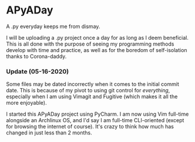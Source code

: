 # APyADay
A .py everyday keeps me from dismay.

I will be uploading a .py project once a day for as long as I deem beneficial.
This is all done with the purpose of seeing my programming methods develop
with time and practice, as well as for the boredom of self-isolation thanks to
Corona-daddy.

### Update (05-16-2020)
Some files may be dated incorrectly when it comes to the initial commit date.
This is because of my pivot to using git control for *everything*, especially
when I am using Vimagit and Fugitive (which makes it all the more enjoyable).

I started this APyADay project using PyCharm. I am now using Vim full-time 
alongside an Archlinux OS, and I'd say I am full-time CLI-oriented (except for
browsing the internet of course). It's crazy to think how much has changed in
just less than 2 months.
